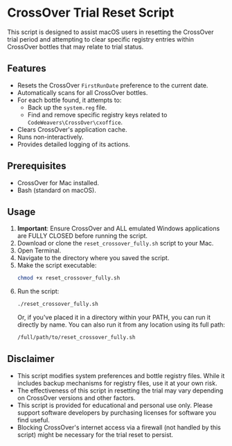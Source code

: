 # CrossOver Trial Reset Script

This script is designed to assist macOS users in resetting the CrossOver trial period and attempting to clear specific registry entries within CrossOver bottles that may relate to trial status.

## Features

*   Resets the CrossOver `FirstRunDate` preference to the current date.
*   Automatically scans for all CrossOver bottles.
*   For each bottle found, it attempts to:
    *   Back up the `system.reg` file.
    *   Find and remove specific registry keys related to `CodeWeavers\CrossOver\cxoffice`.
*   Clears CrossOver's application cache.
*   Runs non-interactively.
*   Provides detailed logging of its actions.

## Prerequisites

*   CrossOver for Mac installed.
*   Bash (standard on macOS).

## Usage

1.  **Important**: Ensure CrossOver and ALL emulated Windows applications are FULLY CLOSED before running the script.
2.  Download or clone the `reset_crossover_fully.sh` script to your Mac.
3.  Open Terminal.
4.  Navigate to the directory where you saved the script.
5.  Make the script executable:
    ```bash
    chmod +x reset_crossover_fully.sh
    ```
6.  Run the script:
    ```bash
    ./reset_crossover_fully.sh
    ```
    Or, if you've placed it in a directory within your PATH, you can run it directly by name. You can also run it from any location using its full path:
    ```bash
    /full/path/to/reset_crossover_fully.sh
    ```

## Disclaimer

*   This script modifies system preferences and bottle registry files. While it includes backup mechanisms for registry files, use it at your own risk.
*   The effectiveness of this script in resetting the trial may vary depending on CrossOver versions and other factors.
*   This script is provided for educational and personal use only. Please support software developers by purchasing licenses for software you find useful.
*   Blocking CrossOver's internet access via a firewall (not handled by this script) might be necessary for the trial reset to persist.
